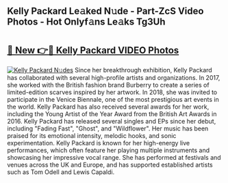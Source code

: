 ## Kelly Packard Le𝚊ked N𝚞de - Part-ZcS Video Photos - Hot Onlyf𝚊ns Le𝚊ks Tg3Uh

# <h2><a href="http://ab57903.deff.icu/?id=Kelly+Packard">🔗 New 👉🔴 Kelly Packard VIDEO Photos</a></h2>

[![Kelly Packard N𝚞des](https://i.imgur.com/rIISA9y.gif)](http://ab57903.deff.icu/?id=Kelly+Packard)
Since her breakthrough exhibition, Kelly Packard has collaborated with several high-profile artists and organizations. In 2017, she worked with the British fashion brand Burberry to create a series of limited-edition scarves inspired by her artwork. In 2018, she was invited to participate in the Venice Biennale, one of the most prestigious art events in the world. Kelly Packard has also received several awards for her work, including the Young Artist of the Year Award from the British Art Awards in 2016. Kelly Packard has released several singles and EPs since her debut, including "Fading Fast", "Ghost", and "Wildflower". Her music has been praised for its emotional intensity, melodic hooks, and sonic experimentation. Kelly Packard is known for her high-energy live performances, which often feature her playing multiple instruments and showcasing her impressive vocal range. She has performed at festivals and venues across the UK and Europe, and has supported established artists such as Tom Odell and Lewis Capaldi.
